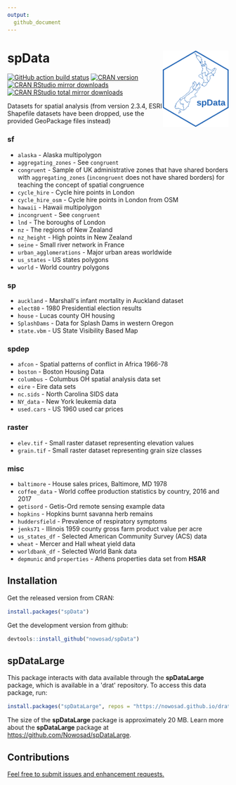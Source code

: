 ```yaml
---
output:
  github_document
---
```

<!-- README.md is generated from README.Rmd. Please edit that file -->



# spData <img src="man/figures/logo.png" align="right" alt="" width="150" />

[![GitHub action build status](https://github.com/Nowosad/spData/workflows/pkgdown/badge.svg)](https://github.com/Nowosad/spData/actions)
[![CRAN version](https://www.r-pkg.org/badges/version/spData)](https://cran.r-project.org/package=spData)
[![CRAN RStudio mirror downloads](https://cranlogs.r-pkg.org/badges/spData)](https://cran.r-project.org/package=spData)
[![CRAN RStudio total mirror downloads](https://cranlogs.r-pkg.org/badges/grand-total/spData)](https://cran.r-project.org/package=spData)

Datasets for spatial analysis (from version 2.3.4, ESRI Shapefile datasets have been dropped, use the provided GeoPackage files instead)

### **sf**

- `alaska` - Alaska multipolygon
- `aggregating_zones` - See `congruent`
- `congruent` - Sample of UK administrative zones that have shared borders with `aggregating_zones` (`incongruent` does not have shared borders) for teaching the concept of spatial congruence
- `cycle_hire` - Cycle hire points in London
- `cycle_hire_osm` - Cycle hire points in London from OSM
- `hawaii` - Hawaii multipolygon
- `incongruent` - See `congruent`
- `lnd` - The boroughs of London
- `nz` - The regions of New Zealand
- `nz_height` - High points in New Zealand
- `seine` - Small river network in France 
- `urban_agglomerations` - Major urban areas worldwide
- `us_states` - US states polygons
- `world` - World country polygons

### **sp**

- `auckland` - Marshall's infant mortality in Auckland dataset
- `elect80` - 1980 Presidential election results
- `house` - Lucas county OH housing
- `SplashDams` - Data for Splash Dams in western Oregon
- `state.vbm` - US State Visibility Based Map

### **spdep**

- `afcon` - Spatial patterns of conflict in Africa 1966-78
- `boston` - Boston Housing Data
- `columbus` - Columbus OH spatial analysis data set
- `eire` - Eire data sets
- `nc.sids` - North Carolina SIDS data
- `NY_data` - New York leukemia data
- `used.cars` - US 1960 used car prices

### **raster**

- `elev.tif` - Small raster dataset representing elevation values
- `grain.tif` - Small raster dataset representing grain size classes

### misc

- `baltimore` - House sales prices, Baltimore, MD 1978
- `coffee_data` - World coffee production statistics by country, 2016 and 2017
- `getisord` - Getis-Ord remote sensing example data
- `hopkins` - Hopkins burnt savanna herb remains
- `huddersfield` - Prevalence of respiratory symptoms
- `jenks71` - Illinois 1959 county gross farm product value per acre
- `us_states_df` - Selected American Community Survey (ACS) data
- `wheat` - Mercer and Hall wheat yield data
- `worldbank_df` - Selected World Bank data
- `depmunic` and `properties` - Athens properties data set from **HSAR**

## Installation

Get the released version from CRAN:

```R
install.packages("spData")
```

Get the development version from github:

```R
devtools::install_github("nowosad/spData")
```

## spDataLarge

This package interacts with data available through the **spDataLarge** package, which is available in a 'drat' repository. 
To access this data package, run:

```R
install.packages("spDataLarge", repos = "https://nowosad.github.io/drat/", type = "source")
```

The size of the **spDataLarge** package is approximately 20 MB.
Learn more about the **spDataLarge** package at https://github.com/Nowosad/spDataLarge.

## Contributions

[Feel free to submit issues and enhancement requests.](https://github.com/Nowosad/spData/issues)
